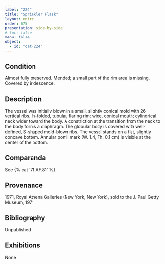 ```yaml
---
label: "224"
title: "Sprinkler Flask"
layout: entry
order: 675
presentation: side-by-side
# toc: false
menu: false
object:
  - id: "cat-224"
---
```


## Condition

Almost fully preserved. Mended; a small part of the rim area is missing. Covered by iridescence.

## Description

The vessel was initially blown in a small, slightly conical mold with 26 vertical ribs. In-folded, tubular, flaring rim; wide, conical mouth; cylindrical neck wider toward the body. A constriction at the transition from the neck to the body forms a diaphragm. The globular body is covered with well-defined, S-shaped mold-blown ribs. The vessel stands on a flat, slightly concave bottom. Annular pontil mark (W. 1.4, Th. 0.1 cm) is visible at the center of the bottom.

## Comparanda

See {% cat '71.AF.81' %}.

## Provenance

1971, Royal Athena Galleries (New York, New York), sold to the J. Paul Getty Museum, 1971

## Bibliography

Unpublished

## Exhibitions

None

